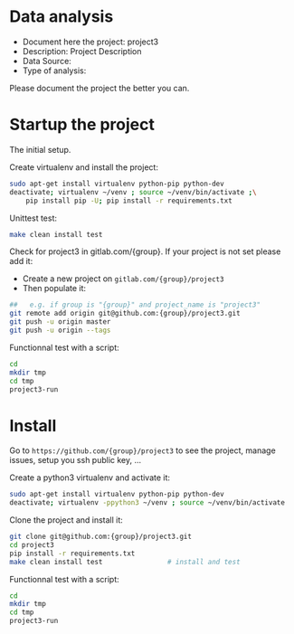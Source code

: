 # Data analysis
- Document here the project: project3
- Description: Project Description
- Data Source:
- Type of analysis:

Please document the project the better you can.

# Startup the project

The initial setup.

Create virtualenv and install the project:
```bash
sudo apt-get install virtualenv python-pip python-dev
deactivate; virtualenv ~/venv ; source ~/venv/bin/activate ;\
    pip install pip -U; pip install -r requirements.txt
```

Unittest test:
```bash
make clean install test
```

Check for project3 in gitlab.com/{group}.
If your project is not set please add it:

- Create a new project on `gitlab.com/{group}/project3`
- Then populate it:

```bash
##   e.g. if group is "{group}" and project_name is "project3"
git remote add origin git@github.com:{group}/project3.git
git push -u origin master
git push -u origin --tags
```

Functionnal test with a script:

```bash
cd
mkdir tmp
cd tmp
project3-run
```

# Install

Go to `https://github.com/{group}/project3` to see the project, manage issues,
setup you ssh public key, ...

Create a python3 virtualenv and activate it:

```bash
sudo apt-get install virtualenv python-pip python-dev
deactivate; virtualenv -ppython3 ~/venv ; source ~/venv/bin/activate
```

Clone the project and install it:

```bash
git clone git@github.com:{group}/project3.git
cd project3
pip install -r requirements.txt
make clean install test                # install and test
```
Functionnal test with a script:

```bash
cd
mkdir tmp
cd tmp
project3-run
```
